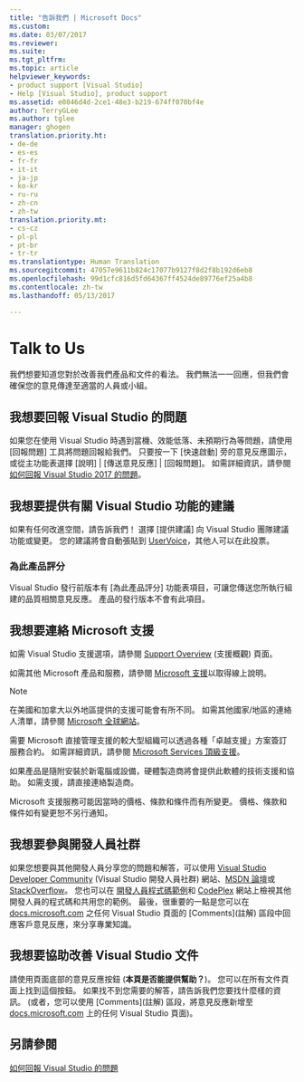 ```yaml
---
title: "告訴我們 | Microsoft Docs"
ms.custom: 
ms.date: 03/07/2017
ms.reviewer: 
ms.suite: 
ms.tgt_pltfrm: 
ms.topic: article
helpviewer_keywords:
- product support [Visual Studio]
- Help [Visual Studio], product support
ms.assetid: e0846d4d-2ce1-48e3-b219-674ff070bf4e
author: TerryGLee
ms.author: tglee
manager: ghogen
translation.priority.ht:
- de-de
- es-es
- fr-fr
- it-it
- ja-jp
- ko-kr
- ru-ru
- zh-cn
- zh-tw
translation.priority.mt:
- cs-cz
- pl-pl
- pt-br
- tr-tr
ms.translationtype: Human Translation
ms.sourcegitcommit: 47057e9611b824c17077b9127f8d2f8b192d6eb8
ms.openlocfilehash: 99d1cfc816d5fd64367ff4524de89776ef25a4b8
ms.contentlocale: zh-tw
ms.lasthandoff: 05/13/2017

---
```

# <a name="talk-to-us"></a>Talk to Us
我們想要知道您對於改善我們產品和文件的看法。 我們無法一一回應，但我們會確保您的意見傳達至適當的人員或小組。  

## <a name="i-want-to-report-a-problem-with-visual-studio"></a>我想要回報 Visual Studio 的問題  
 如果您在使用 Visual Studio 時遇到當機、效能低落、未預期行為等問題，請使用 [回報問題] 工具將問題回報給我們。 只要按一下 [快速啟動] 旁的意見反應圖示，或從主功能表選擇 [說明] &#124; [傳送意見反應] &#124; [回報問題]。 如需詳細資訊，請參閱[如何回報 Visual Studio 2017 的問題](how-to-report-a-problem-with-visual-studio-2017.md)。  

## <a name="i-want-to-make-a-suggestion-about-visual-studio-features"></a>我想要提供有關 Visual Studio 功能的建議  
 如果有任何改進空間，請告訴我們！ 選擇 [提供建議]  向 Visual Studio 團隊建議功能或變更。 您的建議將會自動張貼到 [UserVoice](https://visualstudio.uservoice.com)，其他人可以在此投票。  

### <a name="rate-this-product"></a>為此產品評分  
 Visual Studio 發行前版本有 [為此產品評分]  功能表項目，可讓您傳送您所執行組建的品質相關意見反應。 產品的發行版本不會有此項目。  

## <a name="i-want-to-contact-microsoft-support"></a>我想要連絡 Microsoft 支援  
如需 Visual Studio 支援選項，請參閱 [Support Overview](https://www.visualstudio.com/vs/support/) (支援概觀) 頁面。

如需其他 Microsoft 產品和服務，請參閱 [Microsoft 支援](http://go.microsoft.com/fwlink/?LinkID=99019)以取得線上說明。

> [!NOTE]
> 在美國和加拿大以外地區提供的支援可能會有所不同。 如需其他國家/地區的連絡人清單，請參閱 [Microsoft 全球網站](http://www.microsoft.com/worldwide/)。  

需要 Microsoft 直接管理支援的較大型組織可以透過各種「卓越支援」方案簽訂服務合約。 如需詳細資訊，請參閱 [Microsoft Services 頂級支援](http://go.microsoft.com/fwlink/?LinkId=258223)。  

如果產品是隨附安裝於新電腦或設備，硬體製造商將會提供此軟體的技術支援和協助。 如需支援，請直接連絡製造商。  

Microsoft 支援服務可能因當時的價格、條款和條件而有所變更。 價格、條款和條件如有變更恕不另行通知。  

## <a name="i-want-to-get-involved-in-the-developer-community"></a>我想要參與開發人員社群  
 如果您想要與其他開發人員分享您的問題和解答，可以使用 [Visual Studio Developer Community](https://developercommunity.visualstudio.com/index.html) (Visual Studio 開發人員社群) 網站、[MSDN 論壇](http://social.msdn.microsoft.com/Forums/home)或 [StackOverflow](http://stackoverflow.com/)。 您也可以在 [開發人員程式碼範例](http://code.msdn.microsoft.com/)和 [CodePlex](http://www.codeplex.com/) 網站上檢視其他開發人員的程式碼和共用您的範例。 最後，很重要的一點是您可以在 [docs.microsoft.com](https://docs.microsoft.com/visualstudio/) 之任何 Visual Studio 頁面的 [Comments]\(註解) 區段中回應客戶意見反應，來分享專業知識。

## <a name="i-want-to-help-improve-the-visual-studio-documentation"></a>我想要協助改善 Visual Studio 文件  
  請使用頁面底部的意見反應按鈕 (**本頁是否能提供幫助？**)。 您可以在所有文件頁面上找到這個按鈕。 如果找不到您需要的解答，請告訴我們您要找什麼樣的資訊。 (或者，您可以使用 [Comments]\(註解) 區段，將意見反應新增至 [docs.microsoft.com](https://docs.microsoft.com/visualstudio/) 上的任何 Visual Studio 頁面)。

## <a name="see-also"></a>另請參閱  
 [如何回報 Visual Studio 的問題](how-to-report-a-problem-with-visual-studio-2017.md)

